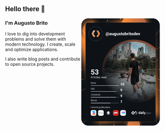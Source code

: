 ## Hello there 👋

<div align="left">
  <a href="https://api.daily.dev/get?r=augustobritodev" target="_blank">
    <img
      width="256"
      align="right"
      src="./devcard.svg"
    />
  </a>
</div>

### I'm Augusto Brito

I love to dig into development problems and solve them with modern technology. I create, scale and optimize applications. 

I also write blog posts and contribute to open source projects.

